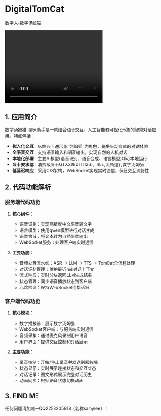 # DigitalTomCat
数字人-数字汤姆猫

<video width="320" height="240" controls>
  <source src="assets/tomcat.mp4" type="video/mp4">
</video>

## 1. 应用简介

数字汤姆猫-聊天助手是一款结合语音交互、人工智能和可视化形象的智能对话应用。特点包括：

- **拟人化交互**：以经典卡通形象"汤姆猫"为角色，提供生动有趣的对话体验
- **全语音交互**：支持语音输入和语音输出，实现自然的人机对话
- **本地化部署**：主要AI模型(语音识别、语音合成、语言模型)均可本地运行
- **显卡要求低**：消费级显卡GTX2080TI(12G)，即可流畅运行数字汤姆猫
- **低延迟响应**：采用C/S架构，WebSocket实现实时通信，保证交互流畅性

## 2. 代码功能解析

### 服务端代码功能

1. **核心组件**：
   - 语音识别：实现高精度中文语音转文字
   - 语言模型：使用qwen模型进行对话生成
   - 语音合成：将文本转为自然语音输出
   - WebSocket服务：处理客户端实时通信

2. **主要功能**：
   - 音频处理流水线：ASR → LLM → TTS → TomCat全流程处理
   - 对话记忆管理：维护最近n轮对话上下文
   - 流式响应：实时分块返回LLM生成结果
   - 状态管理：同步语音播放状态到客户端
   - 心跳检测：保持WebSocket连接活跃

### 客户端代码功能

1. **核心模块**：
   - 数字播放器：展示数字汤姆猫
   - WebSocket客户端：与服务端实时通信
   - 音频采集：通过麦克风录制用户语音
   - 用户界面：提供交互控制和对话展示

2. **主要功能**：
   - 录音控制：开始/停止录音并发送到服务端
   - 状态显示：实时展示连接状态和交互状态
   - 对话记录：图文形式展示完整对话历史
   - 动画同步：根据语音状态切换动画

## 3. FIND ME
任何问题请加唯一QQ2258205918（名称samylee）！
